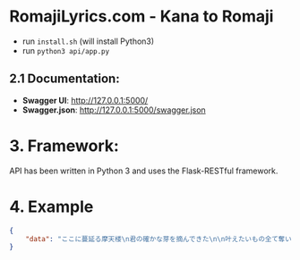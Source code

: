 # RomajiLyrics.com - Kana to Romaji

- run `install.sh` (will install Python3)
- run `python3 api/app.py`

## 2.1 Documentation: 

 - **Swagger UI**: http://127.0.0.1:5000/
 - **Swagger.json**: http://127.0.0.1:5000/swagger.json
 
# 3. Framework:

API has been written in Python 3 and uses the Flask-RESTful framework.
 
# 4. Example

```json
{
    "data": "ここに蔓延る摩天楼\n君の確かな芽を摘んできた\n\n叶えたいもの全て奪い攫っては\n僕をねじ曲げてく\n\n価値観違い\n嫌いなあいつは\n滑稽なんて嗤いあって\n上品な言葉\n乗せあって待って焦って足掻いた\nせっせ\n知恵を絞って\nせっせ\n欲をかいて\nエゴに堕ちてゆけ\n\nあなたは言った\n消耗品さ\nだけど私は\nまだ考えてるわ\nいつかまた\nこうやって\n踊ってやってくれないか\n\n辛気を纏った\n少年少女\n憂さを晴らした\nイエスマン患者\n誰も何者でもないもの\n真意を知れば最期になるならさ\n舌が乾くまで話そうぜ\n\n虚勢を張って\n自分を失った\n虚言を吐いて\n幻になった\n\n馬鹿になって\n宙を舞って\nしたらもう\n壊れてしまいました\n\n純粋で透明な少年のさ\n感情に魔を差してやってんのさ\n\n思い出して思い出して考えては\n辿り着きさえもしないや\n\nあなたが言った\n本当の意を\n世界の片隅で考えてるわ\n\n冷えきった\n嘘さえも\n溶かしてやってくれるのなら\n\n孤独を知った才能人と\n明日を選んだ\nメランコリー患者\n\n戻れない僕にさようなら\n指を加えて\n泣いても無駄だから\nいつかまた\n\n最終列車を待つわ\nあなたの帰りはないけど\nここに居るべきではないこと\n今全てを飲みこめやしないけど\n\n遠くからみたら\nあなた幸せそうねでも\n痛くて\n痛くて\n全部知ってるから\n\nあなたは言った\n消耗品さ\nだけど私は\nまだ考えてるわ\nいつかまた\nこうやって\n踊ってやってくれないか\n\n辛気を纏った\n少年少女\n憂さを晴らした\nイエスマン患者\n誰も何者でもないもの\n真意を知れば最期になるならさ\n舌が乾くまで話そうぜ\n\nそして僕ら逸話になって\n今不確かな笑みを浮かべては\n誰も知らなかった物語を今\n君に話すから"
}

```
